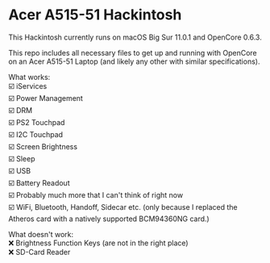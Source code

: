 # Acer A515-51 Hackintosh

This Hackintosh currently runs on macOS Big Sur 11.0.1 and OpenCore 0.6.3.

This repo includes all necessary files to get up and running with OpenCore on an Acer A515-51 Laptop (and likely any other with similar specifications).

What works:<br>
☑️ iServices<br>
☑️ Power Management<br>
☑️ DRM<br>
☑️ PS2 Touchpad<br>
☑️ I2C Touchpad<br>
☑️ Screen Brightness<br>
☑️ Sleep<br>
☑️ USB<br>
☑️ Battery Readout<br>
☑️ Probably much more that I can't think of right now<br>
☑️ WiFi, Bluetooth, Handoff, Sidecar etc. (only because I replaced the Atheros card with a natively supported BCM94360NG card.)

What doesn't work:<br>
❌ Brightness Function Keys (are not in the right place)<br>
❌ SD-Card Reader
